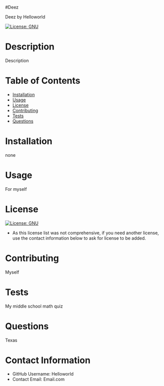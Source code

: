 
  #Deez

  Deez by Helloworld

  [![License: GNU](https://img.shields.io/badge/License-AGPL%20v3-blue.svg)](https://www.gnu.org/licenses/agpl-3.0)

# Description

Description

# Table of Contents 

* [Installation](#-Installation)
* [Usage](#-Usage)
* [License](#-Installation)
* [Contributing](#-Contributing)
* [Tests](#-Tests)
* [Questions](#-Contact-Information)
    
# Installation

none
# Usage

For myself
# License 

[![License: GNU](https://img.shields.io/badge/License-AGPL%20v3-blue.svg)](https://www.gnu.org/licenses/agpl-3.0)

* As this license list was not comprehensive, if you need another license, use the contact information below to ask for license to be added. 

# Contributing 

Myself

# Tests

My middle school math quiz

# Questions

Texas

# Contact Information 
* GitHub Username: Helloworld
* Contact Email: Email.com
